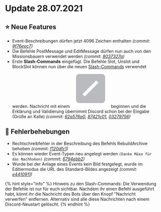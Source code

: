 # Update 28.07.2021

## ⭐ Neue Features

* Event-Beschreibungen dürfen jetzt 4096 Zeichen enthalten _(commit:_ [_9f76eec7_](https://github.com/Alf-Melmac/slotbotServer/commit/9f76eec7713396eea02e8b9c9b74f3047c70d190)_)_
* Die Befehle PostMessage und EditMessage dürfen nun auch von den Missionsbauern verwendet werden _(commit:_ [_8037327a_](https://github.com/Alf-Melmac/slotbotServer/commit/8037327a2a359e06bb52f7334fcd92d37466bf0e)_)_
* Erste **Slash-Commands** eingefügt. Die Befehle Slot, Unslot und BlockSlot können nun über die neuen [Slash-Commands](https://support.discord.com/hc/en-us/articles/1500000368501-Slash-Commands-FAQ) verwendet werden. Nachricht mit einem <img src="../../.gitbook/assets/slash-emoji.png" alt="" data-size="line"> beginnen und die Erklärung und Validierung übernimmt Discord schon bei der Eingabe (Grüße an Kalle) _(commit:_ [_62a576a0_](https://github.com/Alf-Melmac/slotbotServer/commit/62a576a01df2f5bca8e1c319a2dae0fc4a584ab3)_,_ [_87421c01_](https://github.com/Alf-Melmac/slotbotServer/commit/87421c0131fc1567b0f801bf2c77f516c1295226)_,_ [_03279756_](https://github.com/Alf-Melmac/slotbotServer/commit/032797564fa0a995853de79e12ba45acda2daade)_)_

## 🐞 Fehlerbehebungen

* Rechtschreibfehler in der Beschreibung des Befehls RebuildArchive behoben _(commit:_ [_f120dfc1_](https://github.com/Alf-Melmac/slotbotServer/commit/f120dfc1ae0b1558e06318f323d9bfd943fc1dfa)_)_
* Es können wieder Event-Typen neu angelegt werden `(Danke Mäxo für das Nachhaken)` _(commit:_ [_6794ebb2_](https://github.com/Alf-Melmac/slotbotServer/commit/6794ebb28c6b1ef9b3e85e9fa56b49212a33525a)_)_
* Wurde bei der Anlage eines Events kein Bild festgelegt, wurde im Editiermodus die URL des Standard-Bildes angezeigt _(commit:_ [_e4410911_](https://github.com/Alf-Melmac/slotbotServer/commit/e4410911db49bcab15a8390ddfcd84c3ad447abe)_)_

{% hint style="info" %}
Hinweis zu den Slash-Commands: Die Verwendung der Befehle ist nur für euch sichtbar. Nachdem ihr einen Befehl ausgeführt habt, könnt ihr die Nachricht des Bots über den Knopf "Nachricht verwerfen" entfernen. Alternativ sind alle diese Nachrichten nach einem Discord-Neustart gelöscht.
{% endhint %}
